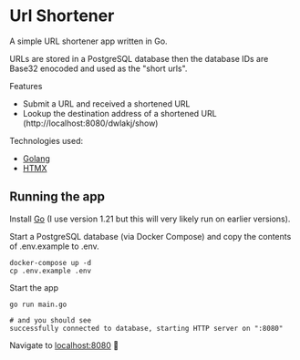 # Url Shortener 

A simple URL shortener app written in Go.

URLs are stored in a PostgreSQL database then the database IDs are Base32 enocoded and used as the "short urls".

Features
 - Submit a URL and received a shortened URL
 - Lookup the destination address of a shortened URL (http://localhost:8080/dwlakj/show)

Technologies used:
 - [Golang](https://go.dev/)
 - [HTMX](https://htmx.org/)

## Running the app

Install [Go](https://go.dev/dl/)  (I use version 1.21 but this will very likely run on earlier versions).

Start a PostgreSQL database (via Docker Compose) and copy the contents of .env.example to .env.

```
docker-compose up -d
cp .env.example .env
```

Start the app
```
go run main.go

# and you should see
successfully connected to database, starting HTTP server on ":8080"
```

Navigate to [localhost:8080](http:localhost:8080) 🤏